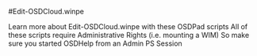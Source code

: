 #Edit-OSDCloud.winpe

Learn more about Edit-OSDCloud.winpe with these OSDPad scripts
All of these scripts require Administrative Rights (i.e. mounting a WIM)
So make sure you started OSDHelp from an Admin PS Session